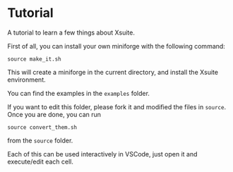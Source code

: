 # Tutorial
A tutorial to learn a few things about Xsuite.

First of all, you can install your own miniforge with the following command:
```
source make_it.sh
```
This will create a miniforge in the current directory, and install the Xsuite environment.

You can find the examples in the `examples` folder.

If you want to edit this folder, please fork it and modified the files in `source`.
Once you are done, you can run 
```
source convert_them.sh
```
from the `source` folder.

Each of this can be used interactively in VSCode, just open it and execute/edit each cell.